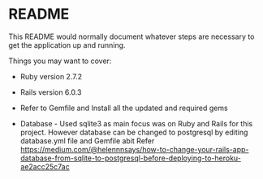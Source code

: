 # README

This README would normally document whatever steps are necessary to get the
application up and running.

Things you may want to cover:

* Ruby version 2.7.2
* Rails version 6.0.3
* Refer to Gemfile and Install all the updated and required gems 

* Database - Used sqlite3 as main focus was on Ruby and Rails for this project. However database can be changed to postgresql by editing database.yml file and Gemfile abit
Refer https://medium.com/@helennnsays/how-to-change-your-rails-app-database-from-sqlite-to-postgresql-before-deploying-to-heroku-ae2acc25c7ac


